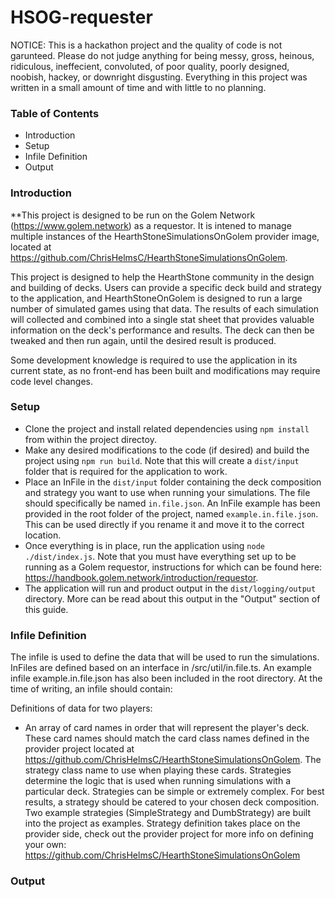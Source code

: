 # HSOG-requester

NOTICE: This is a hackathon project and the quality of code is not garunteed. Please do not judge anything for being messy, gross, heinous, ridiculous, ineffecient, convoluted, of poor quality, poorly designed, noobish, hackey, or downright disgusting. Everything in this project was written in a small amount of time and with little to no planning.

### Table of Contents
* Introduction
* Setup
* Infile Definition
* Output

### Introduction
**This project is designed to be run on the Golem Network (https://www.golem.network) as a requestor. It is intened to manage multiple instances of the HearthStoneSimulationsOnGolem provider image, located at https://github.com/ChrisHelmsC/HearthStoneSimulationsOnGolem.

This project is designed to help the HearthStone community in the design and building of decks. Users can provide a specific deck build and strategy to the application, and HearthStoneOnGolem is designed to run a large number of simulated games using that data. The results of each simulation will collected and combined into a single stat sheet that provides valuable information on the deck's performance and results. The deck can then be tweaked and then run again, until the desired result is produced.

Some development knowledge is required to use the application in its current state, as no front-end has been built and modifications may require code level changes.

### Setup
* Clone the project and install related dependencies using `npm install` from within the project directoy.
* Make any desired modifications to the code (if desired) and build the project using `npm run build`. Note that this will create a `dist/input` folder that is required for the application to work.
* Place an InFile in the `dist/input` folder containing the deck composition and strategy you want to use when running your simulations. The file should specifically be named `in.file.json`. An InFile example has been provided in the root folder of the project, named `example.in.file.json`. This can be used directly if you rename it and move it to the correct location.
* Once everything is in place, run the application using `node ./dist/index.js`. Note that you must have everything set up to be running as a Golem requestor, instructions for which can be found here: https://handbook.golem.network/introduction/requestor.
* The application will run and product output in the `dist/logging/output` directory. More can be read about this output in the "Output" section of this guide.

### Infile Definition
The infile is used to define the data that will be used to run the simulations. InFiles are defined based on an interface in /src/util/in.file.ts. An example infile example.in.file.json has also been included in the root directory. At the time of writing, an infile should contain:

Definitions of data for two players:
* An array of card names in order that will represent the player's deck. These card names should match the card class names defined in the provider project located at https://github.com/ChrisHelmsC/HearthStoneSimulationsOnGolem.
The strategy class name to use when playing these cards. Strategies determine the logic that is used when running simulations with a particular deck. Strategies can be simple or extremely complex. For best results, a strategy should be catered to your chosen deck composition. Two example strategies (SimpleStrategy and DumbStrategy) are built into the project as examples. Strategy definition takes place on the provider side, check out the provider project for more info on defining your own: https://github.com/ChrisHelmsC/HearthStoneSimulationsOnGolem

### Output
